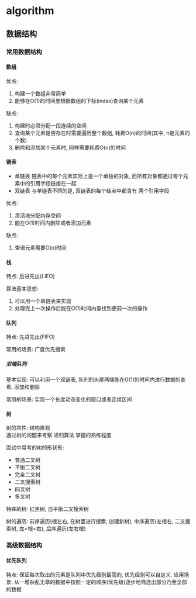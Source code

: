 # algorithm

## 数据结构

### 常用数据结构

#### 数组
优点: 
1. 构建一个数组非常简单
2. 能够在O(1)的时间里根据数组的下标(index)查询某个元素

缺点:
1. 构建时必须分配一段连续的空间
2. 查询某个元素是否存在时需要遍历整个数组, 耗费O(n)的时间(其中, n是元素的个数)
3. 删除和添加某个元素时, 同样需要耗费O(n)的时间

#### 链表
- 单链表
链表中的每个元素实际上是一个单独的对象, 而所有对象都通过每个元素中的引用字段链接在一起.
- 双链表
与单链表不同的是, 双链表的每个结点中都含有 两个引用字段

优点:
1. 灵活地分配内存空间
2. 能在O(1)时间内删除或者添加元素

缺点:
1. 查询元素需要O(n)时间

#### 栈
特点: 后进先出(LIFO)

算法基本思想:
1. 可以用一个单链表来实现
2. 处理完上一次操作后能在O(1)时间内查找到更前一次的操作 

#### 队列
特点: 先进先出(FIFO)

常用的场景: 广度优先搜索

##### 双端队列
基本实现: 可以利用一个双链表, 队列的头尾两端能在O(1)的时间内进行数据的查看, 添加和删除

常用的场景: 实现一个长度动态变化的窗口或者连续区间

#### 树
树的共性: 结构直观  
通过树的问题来考察 递归算法 掌握的熟练程度  

面试中常考的树的形状有:
- 普通二叉树
- 平衡二叉树
- 完全二叉树
- 二叉搜索树
- 四叉树
- 多叉树

特殊的树: 红黑树, 自平衡二叉搜索树

树的遍历: 前序遍历(根左右, 在树里进行搜索, 创建新树), 中序遍历(左根右, 二叉搜索树, 左<根<右), 后序遍历(左右根)

### 高级数据结构

#### 优先队列
特点: 保证每次取出的元素是队列中优先级别最高的, 优先级别可以自定义.
应用场景: 从一堆杂乱无章的数据中按照一定的顺序(优先级)逐步地筛选出部分乃至全部的数据
